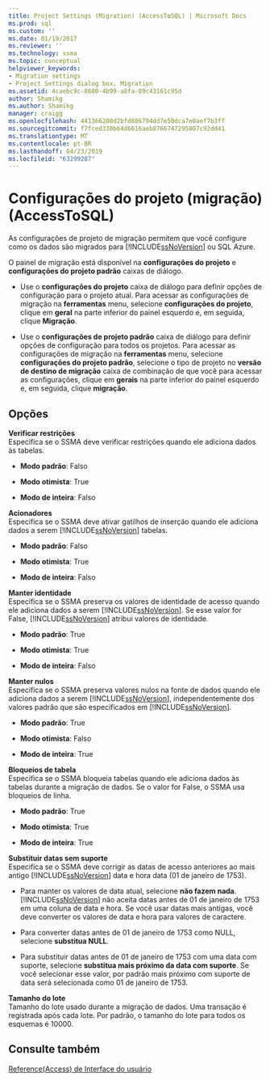 ```yaml
---
title: Project Settings (Migration) (AccessToSQL) | Microsoft Docs
ms.prod: sql
ms.custom: ''
ms.date: 01/19/2017
ms.reviewer: ''
ms.technology: ssma
ms.topic: conceptual
helpviewer_keywords:
- Migration settings
- Project Settings dialog box, Migration
ms.assetid: 4caebc9c-8680-4b99-a8fa-89c43161c95d
author: Shamikg
ms.author: Shamikg
manager: craigg
ms.openlocfilehash: 441366208d2bfd886794dd7e50dca7e0aef7b3ff
ms.sourcegitcommit: f7fced330b64d6616aeb8766747295807c92dd41
ms.translationtype: MT
ms.contentlocale: pt-BR
ms.lasthandoff: 04/23/2019
ms.locfileid: "63299287"
---
```

# <a name="project-settings-migration-accesstosql"></a>Configurações do projeto (migração) (AccessToSQL)
As configurações de projeto de migração permitem que você configure como os dados são migrados para [!INCLUDE[ssNoVersion](../../includes/ssnoversion-md.md)] ou SQL Azure.  
  
O painel de migração está disponível na **configurações do projeto** e **configurações do projeto padrão** caixas de diálogo.  
  
-   Use o **configurações do projeto** caixa de diálogo para definir opções de configuração para o projeto atual. Para acessar as configurações de migração na **ferramentas** menu, selecione **configurações do projeto**, clique em **geral** na parte inferior do painel esquerdo e, em seguida, clique  **Migração**.  
  
-   Use o **configurações de projeto padrão** caixa de diálogo para definir opções de configuração para todos os projetos. Para acessar as configurações de migração na **ferramentas** menu, selecione **configurações do projeto padrão**, selecione o tipo de projeto no **versão de destino de migração** caixa de combinação de que você para acessar as configurações, clique em **gerais** na parte inferior do painel esquerdo e, em seguida, clique **migração**.  
  
## <a name="options"></a>Opções  
**Verificar restrições**  
Especifica se o SSMA deve verificar restrições quando ele adiciona dados às tabelas.  
  
-   **Modo padrão**: Falso  
  
-   **Modo otimista**: True  
  
-   **Modo de inteira**: Falso  
  
**Acionadores**  
Especifica se o SSMA deve ativar gatilhos de inserção quando ele adiciona dados a serem [!INCLUDE[ssNoVersion](../../includes/ssnoversion-md.md)] tabelas.  
  
-   **Modo padrão**: Falso  
  
-   **Modo otimista**: True  
  
-   **Modo de inteira**: Falso  
  
**Manter identidade**  
Especifica se o SSMA preserva os valores de identidade de acesso quando ele adiciona dados a serem [!INCLUDE[ssNoVersion](../../includes/ssnoversion-md.md)]. Se esse valor for False, [!INCLUDE[ssNoVersion](../../includes/ssnoversion-md.md)] atribui valores de identidade.  
  
-   **Modo padrão**: True  
  
-   **Modo otimista**: True  
  
-   **Modo de inteira**: Falso  
  
**Manter nulos**  
Especifica se o SSMA preserva valores nulos na fonte de dados quando ele adiciona dados a serem [!INCLUDE[ssNoVersion](../../includes/ssnoversion-md.md)], independentemente dos valores padrão que são especificados em [!INCLUDE[ssNoVersion](../../includes/ssnoversion-md.md)].  
  
-   **Modo padrão**: True  
  
-   **Modo otimista**: Falso  
  
-   **Modo de inteira**: True  
  
**Bloqueios de tabela**  
Especifica se o SSMA bloqueia tabelas quando ele adiciona dados às tabelas durante a migração de dados. Se o valor for False, o SSMA usa bloqueios de linha.  
  
-   **Modo padrão**: True  
  
-   **Modo otimista**: True  
  
-   **Modo de inteira**: True  
  
**Substituir datas sem suporte**  
Especifica se o SSMA deve corrigir as datas de acesso anteriores ao mais antigo [!INCLUDE[ssNoVersion](../../includes/ssnoversion-md.md)] data e hora data (01 de janeiro de 1753).  
  
-   Para manter os valores de data atual, selecione **não fazem nada**. [!INCLUDE[ssNoVersion](../../includes/ssnoversion-md.md)] não aceita datas antes de 01 de janeiro de 1753 em uma coluna de data e hora. Se você usar datas mais antigas, você deve converter os valores de data e hora para valores de caractere.  
  
-   Para converter datas antes de 01 de janeiro de 1753 como NULL, selecione **substitua NULL**.  
  
-   Para substituir datas antes de 01 de janeiro de 1753 com uma data com suporte, selecione **substitua mais próximo da data com suporte**. Se você selecionar esse valor, por padrão mais próximo com suporte de data será selecionada como 01 de janeiro de 1753.  
  
**Tamanho do lote**  
Tamanho do lote usado durante a migração de dados. Uma transação é registrada após cada lote. Por padrão, o tamanho do lote para todos os esquemas é 10000.  
  
## <a name="see-also"></a>Consulte também  
[Reference(Access) de Interface do usuário](https://msdn.microsoft.com/af24c303-4a41-449b-9c86-d6558a97e839)  
  

